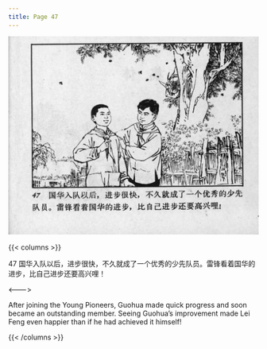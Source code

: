 ```yaml
---
title: Page 47
---
```


![leifeng page](./../../images/leifeng/seifert0522_lf_0055_0.jpg)

{{< columns >}}

47 国华入队以后，进步很快，不久就成了一个优秀的少先队员。雷锋看着国华的进步，比自己进步还要高兴哩！

<--->

After joining the Young Pioneers, Guohua made quick progress and soon became an outstanding member. Seeing Guohua’s improvement made Lei Feng even happier than if he had achieved it himself!

{{< /columns >}}
